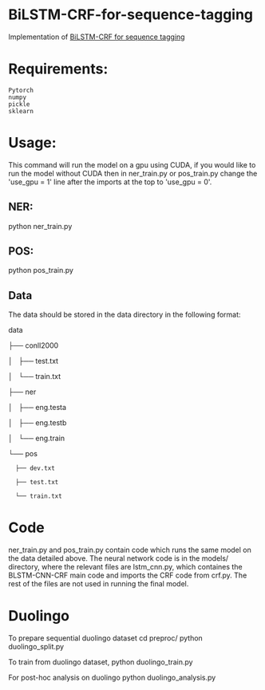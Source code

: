 BiLSTM-CRF-for-sequence-tagging
======
Implementation of [BiLSTM-CRF for sequence tagging](https://arxiv.org/pdf/1508.01991.pdf)

Requirements:
======
    Pytorch
    numpy
    pickle
    sklearn

Usage:
======
This command will run the model on a gpu using CUDA, if you would like to run the model without CUDA then in ner_train.py or pos_train.py change the 'use_gpu = 1' line after the imports at the top to 'use_gpu = 0'.

## NER:
  python ner_train.py

## POS:
  python pos_train.py

## Data
  The data should be stored in the data directory in the following format:

  data

  ├── conll2000

  │   ├── test.txt

  │   └── train.txt

  ├── ner

  │   ├── eng.testa

  │   ├── eng.testb

  │   └── eng.train

  └── pos

      ├── dev.txt

      ├── test.txt

      └── train.txt
      

Code
======
ner_train.py and pos_train.py contain code which runs the same model on the data detailed above. The neural network code is in the models/ directory, where the relevant files are lstm_cnn.py, which containes the BLSTM-CNN-CRF main code and imports the CRF code from crf.py. The rest of the files are not used in running the final model.

Duolingo
======
To prepare sequential duolingo dataset
    cd preproc/
    python duolingo_split.py

To train from duolingo dataset,
    python duolingo_train.py

For post-hoc analysis on duolingo
    python duolingo_analysis.py
